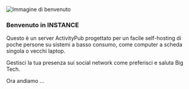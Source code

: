![Immagine di benvenuto](/helpimages/welcome.jpg)
### Benvenuto in INSTANCE
Questo è un server ActivityPub progettato per un facile self-hosting di poche persone su sistemi a basso consumo, come computer a scheda singola o vecchi laptop.

Gestisci la tua presenza sui social network come preferisci e saluta Big Tech.

Ora andiamo ...
